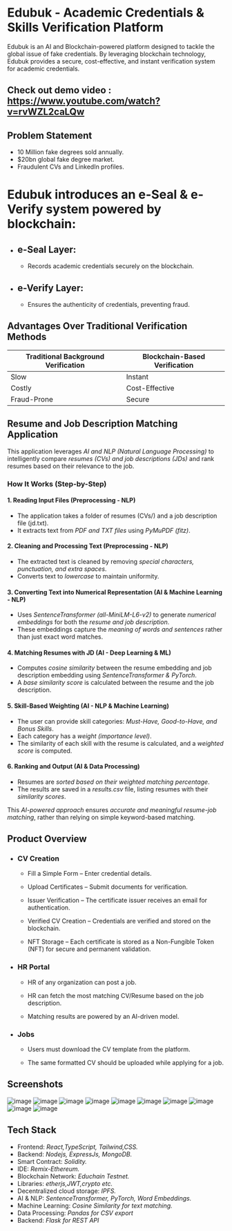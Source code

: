 # Edubuk - Academic Credentials & Skills Verification Platform #
Edubuk is an AI and Blockchain-powered platform designed to tackle the global issue of fake credentials. 
By leveraging blockchain technology, Edubuk provides a secure, cost-effective, and instant verification system for academic credentials.

## Check out demo video : https://www.youtube.com/watch?v=rvWZL2caLQw

## Problem Statement
- 10 Million fake degrees sold annually.
- $20bn global fake degree market.
- Fraudulent CVs and LinkedIn profiles.
# Edubuk introduces an e-Seal & e-Verify system powered by blockchain:
- ## e-Seal Layer:
   - Records academic credentials securely on the blockchain.
- ## e-Verify Layer: 
   - Ensures the authenticity of credentials, preventing fraud.
 

## Advantages Over Traditional Verification Methods
| Traditional Background Verification | Blockchain-Based Verification |
| ----------------------------------- | ----------------------------- |
| Slow                                | Instant                       |
| Costly                              | Cost-Effective                |
| Fraud-Prone                         | Secure                        |


## Resume and Job Description Matching Application  

This application leverages *AI and NLP (Natural Language Processing)* to intelligently compare *resumes (CVs) and job descriptions (JDs)* and rank resumes based on their relevance to the job.  

### How It Works (Step-by-Step)  

#### 1. Reading Input Files (Preprocessing - NLP)  
- The application takes a folder of resumes (CVs/) and a job description file (jd.txt).  
- It extracts text from *PDF and TXT files* using *PyMuPDF (fitz)*.  

#### 2. Cleaning and Processing Text (Preprocessing - NLP)  
- The extracted text is cleaned by removing *special characters, punctuation, and extra spaces*.  
- Converts text to *lowercase* to maintain uniformity.  

#### 3. Converting Text into Numerical Representation (AI & Machine Learning - NLP)  
- Uses *SentenceTransformer (all-MiniLM-L6-v2)* to generate *numerical embeddings* for both the *resume and job description*.  
- These embeddings capture the *meaning of words and sentences* rather than just exact word matches.  

#### 4. Matching Resumes with JD (AI - Deep Learning & ML)  
- Computes *cosine similarity* between the resume embedding and job description embedding using *SentenceTransformer & PyTorch*.  
- A *base similarity score* is calculated between the resume and the job description.  

#### 5. Skill-Based Weighting (AI - NLP & Machine Learning)  
- The user can provide skill categories: *Must-Have, Good-to-Have, and Bonus Skills*.  
- Each category has a *weight (importance level)*.  
- The similarity of each skill with the resume is calculated, and a *weighted score* is computed.  

#### 6. Ranking and Output (AI & Data Processing)  
- Resumes are *sorted based on their weighted matching percentage*.  
- The results are saved in a *results.csv* file, listing resumes with their *similarity scores*.  

This *AI-powered approach* ensures *accurate and meaningful resume-job matching*, rather than relying on simple keyword-based matching.


## Product Overview

- ### CV Creation
    - Fill a Simple Form – Enter credential details.

    - Upload Certificates – Submit documents for verification.

    - Issuer Verification – The certificate issuer receives an email for authentication.

    - Verified CV Creation – Credentials are verified and stored on the blockchain.

    - NFT Storage – Each certificate is stored as a Non-Fungible Token (NFT) for secure and permanent validation.

- ### HR Portal

     - HR of any organization can post a job.

     - HR can fetch the most matching CV/Resume based on the job description.

    - Matching results are powered by an AI-driven model.

- ### Jobs

  - Users must download the CV template from the platform.

  - The same formatted CV should be uploaded while applying for a job.
## Screenshots
![image](https://github.com/user-attachments/assets/9994c785-9140-4c44-bc10-a5d3dfd6b561)
![image](https://github.com/user-attachments/assets/9990924e-15f4-4336-930b-206bebb8501b)
![image](https://github.com/user-attachments/assets/5fc00194-e1b9-40d7-a6cd-7092a8e793be)
![image](https://github.com/user-attachments/assets/ce4c5986-dd5a-4b80-b0b6-d32a3066ff96)
![image](https://github.com/user-attachments/assets/1111cf86-71fd-4a8c-9ebd-8823bcd2a094)
![image](https://github.com/user-attachments/assets/ffdb2a25-e498-49f7-a2ef-fe1a7cb81b0c)
![image](https://github.com/user-attachments/assets/25ac455f-f0a3-461d-9ef0-56c716abde53)
![image](https://github.com/user-attachments/assets/922baa0d-6441-4483-95ef-d20b0ec5e252)
![image](https://github.com/user-attachments/assets/6b0ce388-5284-42b1-b044-3baa294c6aea)
![image](https://github.com/user-attachments/assets/1b2e6139-5d43-4d1e-8147-f3328f5e1e1c)

 
  ## Tech Stack
  - Frontend: *React,TypeScript, Tailwind,CSS.*
  - Backend: *Nodejs, ExpressJs, MongoDB.*
  - Smart Contract: *Solidity.*
  - IDE: *Remix-Ethereum.*
  - Blockchain Network: *Educhain Testnet.*
  - Libraries: *etherjs,JWT,crypto etc.*
  - Decentralized cloud storage: *IPFS.*
  - AI & NLP: *SentenceTransformer, PyTorch, Word Embeddings.*  
  - Machine Learning: *Cosine Similarity for text matching.*
  - Data Processing: *Pandas for CSV export*  
  - Backend: *Flask for REST API*
    





